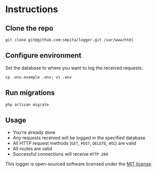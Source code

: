 # Instructions

## Clone the repo
```
git clone git@github.com:smpita/logger.git /var/www/html
```

## Configure environment
Set the database to where you want to log the received requests.
```
cp .env.example .env; vi .env
```

## Run migrations
```
php artisan migrate
```

## Usage

* You're already done
* Any requests received will be logged in the specified database
* All HTTP request methods (`GET`, `POST`, `DELETE`, etc) are valid
* All routes are valid
* Successful connections will receive `HTTP 200`


This logger is open-sourced software licensed under the [MIT license](https://opensource.org/licenses/MIT).
